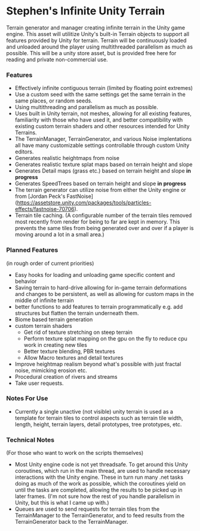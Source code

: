# Stephen's Infinite Unity Terrain

Terrain generator and manager creating infinite terrain in the Unity game engine. This asset will utilitize Unity's built-in Terrain objects to support all features provided by Unity for terrain. Terrain will be continuously loaded and unloaded around the player using multithreaded parallelism as much as possible. This will be a unity store asset, but is provided free here for reading and private non-commercial use.

### Features
* Effectively infinite contiguous terrain (limited by floating point extremes)
* Use a custom seed with the same settings get the same terrain in the same places, or random seeds.
* Using multithreading and parallelism as much as possible.
* Uses built in Unity terrain, not meshes, allowing for all existing features, familiarity with those who have used it, and better compatibility with existing custom terrain shaders and other resources intended for Unity Terrains.
* The TerrainManager, TerrainGenerator, and various Noise implentations all have many customizable settings controllable through custom Unity editors.
* Generates realistic heightmaps from noise
* Generates realistic texture splat maps based on terrain height and slope
* Generates Detail maps (grass etc.) based on terrain height and slope **in progress**
* Generates SpeedTrees  based on terrain height and slope **in progress**
* The terrain generator can utilize noise from either the Unity engine or from [Jordan Peck's FastNoise] (https://assetstore.unity.com/packages/tools/particles-effects/fastnoise-70706). 
* Terrain tile caching. (A configurable number of the terrain tiles removed most recently from render for being to far are kept in memory. This prevents the same tiles from being generated over and over if a player is moving around a lot in a small area.)

### Planned Features
(in rough order of current priorities)
* Easy hooks for loading and unloading game specific content and behavior
* Saving terrain to hard-drive allowing for in-game terrain deformations and changes to be persistent, as well as allowing for custom maps in the middle of infinite terrain
* better functions to add features to terrain programmatically e.g. add structures but flatten the terrain underneath them.
* Biome based terrain generation
* custom terrain shaders
   * Get rid of texture stretching on steep terrain
   * Perform texture splat mapping on the gpu on the fly to reduce cpu work in creating new tiles
   * Better texture blending, PBR textures
   * Allow Macro textures and detail textures
* Improve heightmap realism beyond what's possible with just fractal noise, mimicking erosion etc.
* Procedural creation of rivers and streams
* Take user requests.

### Notes For Use 
* Currently a single unactive (not visible) unity terrain is used as a template for terrain tiles to control aspects such as terrain tile width, length, height, terrain layers, detail prototypes, tree prototypes, etc. 

### Technical Notes
(For those who want to work on the scripts themselves)
* Most Unity engine code is not yet threadsafe. To get around this Unity coroutines, which run in the main thread, are used to handle necessary interactions with the Unity engine. These in turn run many .net tasks doing as much of the work as possible, which the coroutines yield on until the tasks are completed, allowing the results to be picked up in later frames. (I'm not sure how the rest of you handle parallelism in Unity, but this is what I came up with.)
* Queues are used to send requests for terrain tiles from the TerrainManager to the TerrainGenerator, and to feed results from the TerrainGenerator back to the TerrainManager.
